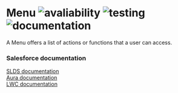 # Menu ![avaliability](https://img.shields.io/badge/avaliability-available-green.svg)  ![testing](https://img.shields.io/badge/testing-untested-red.svg) ![documentation](https://img.shields.io/badge/documentation-undocumented-red.svg)

A Menu offers a list of actions or functions that a user can access.

### Salesforce documentation
[SLDS documentation](https://www.lightningdesignsystem.com/components/menus/)<br>
[Aura documentation](https://developer.salesforce.com/docs/component-library/bundle/lightning-button-menu)<br>
[LWC documentation](https://developer.salesforce.com/docs/component-library/bundle/lightning-button-menu)<br>
